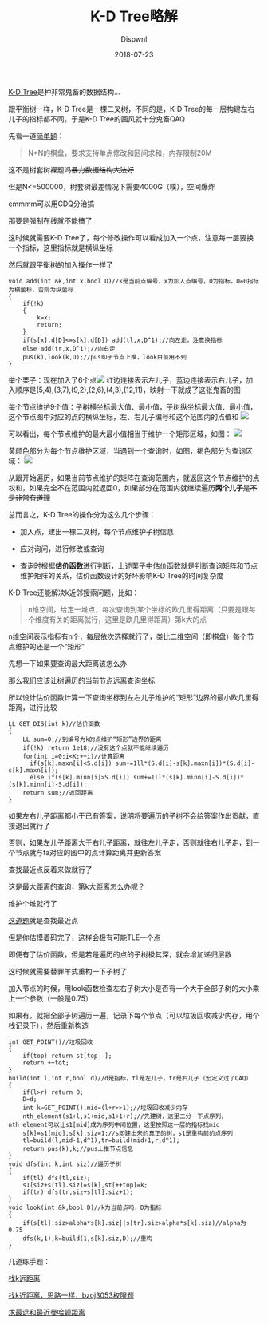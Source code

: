 ﻿---
layout:     post
title:      "K-D Tree略解"
date:       2018-07-23
author:     "Dispwnl"
header-img: "img/used/6789.jpg"
catalog: true
tags:
    - K-D Tree
---
[K-D Tree](https://baike.baidu.com/item/kd-tree/2302515?fr=aladdin)是种非常鬼畜的数据结构...

跟平衡树一样，K-D Tree是一棵二叉树，不同的是，K-D Tree的每一层构建左右儿子的指标都不同，于是K-D Tree的画风就十分鬼畜QAQ

先看一道[简单题](https://www.luogu.org/problemnew/show/P4148)：
>N*N的棋盘，要求支持单点修改和区间求和，内存限制20M

这不是树套树裸题吗~~暴力数据结构大法好~~

但是N<=500000，树套树最差情况下需要4000G（噗），空间爆炸

emmmm可以用CDQ分治搞

那要是强制在线就不能搞了

这时候就需要K-D Tree了，每个修改操作可以看成加入一个点，注意每一层要换一个指标，这里指标就是横纵坐标

然后就跟平衡树的加入操作一样了
```
void add(int &k,int x,bool D)//k是当前点编号，x为加入点编号，D为指标，D=0指标为横坐标，否则为纵坐标
{
	if(!k)
	{
		k=x;
		return;
	}
	if(s[x].d[D]<=s[k].d[D]) add(tl,x,D^1);//向左走，注意换指标
	else add(tr,x,D^1);//向右走
	pus(k),look(k,D);//pus即子节点上推，look目前用不到
}
```
举个栗子：现在加入了6个点![](/img/study/k-dTree1.png)
红边连接表示左儿子，蓝边连接表示右儿子，加入顺序是(5,4),(3,7),(9,2),(2,6),(4,3),(12,11)，映射一下就成了这张鬼畜的图

每个节点维护9个值：子树横坐标最大值、最小值，子树纵坐标最大值、最小值，这个节点图中对应的点的横纵坐标，左、右儿子编号和这个范围内的点值和
![](/img/study/k-dTree2.png)

可以看出，每个节点维护的最大最小值相当于维护一个矩形区域，如图：
![](/img/study/k-dTree4.png)

黄颜色部分为每个节点维护区域，当遇到一个查询时，如图，褐色部分为查询区域：
![](/img/study/k-dTree5.png)

从跟开始遍历，如果当前节点维护的矩阵在查询范围内，就返回这个节点维护的点权和，如果完全不在范围内就返回0，如果部分在范围内就继续遍历**两个儿子**~~是不是非常有道理~~

总而言之，K-D Tree的操作分为这么几个步骤：

- 加入点，建出一棵二叉树，每个节点维护子树信息

- 应对询问，进行修改或查询

- 查询时根据**估价函数**进行判断，上述栗子中估价函数就是判断查询矩阵和节点维护矩阵的关系，估价函数设计的好坏影响K-D Tree的时间复杂度

K-D Tree还能解决k近邻搜索问题，比如：

>n维空间，给定一堆点，每次查询到某个坐标的欧几里得距离（只要是跟每个维度有关的距离就行，这里是欧几里得距离）第k大的点

n维空间表示指标有n个，每层依次选择就行了，类比二维空间（即棋盘）每个节点维护的还是一个“矩形”

先想一下如果要查询最大距离该怎么办

那么我们应该让树遍历的当前节点远离查询坐标

所以设计估价函数计算一下查询坐标到左右儿子维护的“矩形”边界的最小欧几里得距离，进行比较
```
LL GET_DIS(int k)//估价函数
{
	LL sum=0;//到编号为k的点维护“矩形”边界的距离
	if(!k) return 1e18;//没有这个点就不能继续遍历
	for(int i=0;i<K;++i)//计算距离
	  if(s[k].maxn[i]<S.d[i]) sum+=1ll*(S.d[i]-s[k].maxn[i])*(S.d[i]-s[k].maxn[i]);
	  else if(s[k].minn[i]>S.d[i]) sum+=1ll*(s[k].minn[i]-S.d[i])*(s[k].minn[i]-S.d[i]);
	return sum;//返回距离
}
```
如果左右儿子距离都小于已有答案，说明将要遍历的子树不会给答案作出贡献，直接退出就行了

否则，如果左儿子距离大于右儿子距离，就往左儿子走，否则就往右儿子走，到一个节点就与ta对应的图中的点计算距离并更新答案

查找最近点反着来做就行了

这是最大距离的查询，第k大距离怎么办呢？

维护个堆就行了

[这道题](https://www.luogu.org/problemnew/show/P4169)就是查找最近点

但是你估摸着码完了，这样会极有可能TLE一个点

即便有了估价函数，但是若是遍历的点的子树极其深，就会增加递归层数

这时候就需要替罪羊式重构一下子树了

加入节点的时候，用look函数检查左右子树大小是否有一个大于全部子树的大小乘上一个参数（一般是0.75）

如果有，就把全部子树遍历一遍，记录下每个节点（可以垃圾回收减少内存，用个栈记录下），然后重新构造
```
int GET_POINT()//垃圾回收
{
    if(top) return st[top--];
    return ++tot;
}
build(int l,int r,bool d)//d是指标，tl是左儿子，tr是右儿子（宏定义过了QAQ）
{
    if(l>r) return 0;
    D=d;
    int k=GET_POINT(),mid=(l+r>>1);//垃圾回收减少内存
    nth_element(s1+l,s1+mid,s1+1+r);//先建树，这里二分一下点序列，nth_element可以让s1[mid]成为序列中间位置，这里按照这一层的指标找mid
    s[k]=s1[mid],s[k].siz=1;//s即建出来的真正的树，s1是重构前的点序列
    tl=build(l,mid-1,d^1),tr=build(mid+1,r,d^1);
    return pus(k),k;//pus上推节点信息
}
void dfs(int k,int siz)//遍历子树
{
    if(tl) dfs(tl,siz);
    s1[siz+s[tl].siz]=s[k],st[++top]=k;
    if(tr) dfs(tr,siz+s[tl].siz+1);
}
void look(int &k,bool D)//k为当前点吗，D为指标
{
    if(s[tl].siz>alpha*s[k].siz||s[tr].siz>alpha*s[k].siz)//alpha为0.75
    dfs(k,1),k=build(1,s[k].siz,D);//重构
}
```
几道练手题：

[找k远距离](https://www.luogu.org/problemnew/show/P4357)

[找k近距离，思路一样，bzoj3053权限题](https://www.lydsy.com/JudgeOnline/problem.php?id=3053)

[求最远和最近曼哈顿距离](https://www.luogu.org/problemnew/show/P2479)
